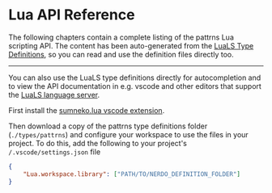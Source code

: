 # Lua API Reference

The following chapters contain a complete listing of the pattrns Lua scripting API. The content has been auto-generated from the [LuaLS Type Definitions](https://github.com/renoise/pattrns/tree/master/types/pattrns), so you can read and use the definition files directly too.

---

You can also use the LuaLS type definitions directly for autocompletion and to view the API documentation in e.g. vscode and other editors that support the [LuaLS language server](https://luals.github.io/). 

First install the [sumneko.lua vscode extension](https://luals.github.io/#vscode-install).

Then download a copy of the pattrns type definitions folder (`./types/pattrns`) and configure your workspace to use the files in your project. To do this, add the following to your project's `/.vscode/settings.json` file

```json
{
    "Lua.workspace.library": ["PATH/TO/NERDO_DEFINITION_FOLDER"]
}
```
